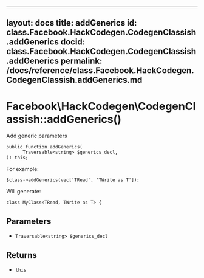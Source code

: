 
***

layout: docs
title: addGenerics
id: class.Facebook.HackCodegen.CodegenClassish.addGenerics
docid: class.Facebook.HackCodegen.CodegenClassish.addGenerics
permalink: /docs/reference/class.Facebook.HackCodegen.CodegenClassish.addGenerics.md
---







# Facebook\\HackCodegen\\CodegenClassish::addGenerics()




Add generic parameters




``` Hack
public function addGenerics(
      Traversable<string> $generics_decl,
): this;
```




For example:




```
$class->addGenerics(vec['TRead', 'TWrite as T']);
```




Will generate:




```
class MyClass<TRead, TWrite as T> {
```




## Parameters




- ` Traversable<string> $generics_decl `




## Returns




+ ` this `